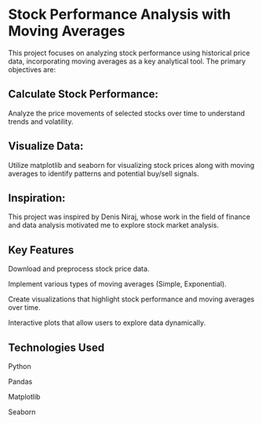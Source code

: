# Stock Performance Analysis with Moving Averages
This project focuses on analyzing stock performance using historical price data, incorporating moving averages as a key analytical tool. The primary objectives are:

## Calculate Stock Performance: 
Analyze the price movements of selected stocks over time to understand trends and volatility.
## Visualize Data: 
Utilize matplotlib and seaborn for visualizing stock prices along with moving averages to identify patterns and potential buy/sell signals.
## Inspiration: 
This project was inspired by Denis Niraj, whose work in the field of finance and data analysis motivated me to explore stock market analysis.
## Key Features
Download and preprocess stock price data.

Implement various types of moving averages (Simple, Exponential).

Create visualizations that highlight stock performance and moving averages over time.

Interactive plots that allow users to explore data dynamically.
## Technologies Used
Python

Pandas

Matplotlib

Seaborn
